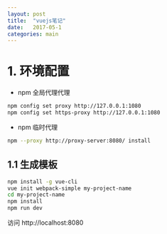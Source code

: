 ```yaml
---
layout: post
title:  "vuejs笔记"
date:   2017-05-1 
categories: main
---
```


# 1. 环境配置

* npm 全局代理代理
```bash
npm config set proxy http://127.0.0.1:1080
npm config set https-proxy http://127.0.0.1:1080
```
* npm 临时代理
```bash
npm --proxy http://proxy-server:8080/ install
```

## 1.1 生成模板
```bash
npm install -g vue-cli
vue init webpack-simple my-project-name
cd my-project-name
npm install
npm run dev
```

访问  http://localhost:8080
